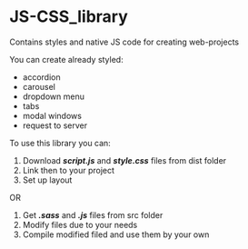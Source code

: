 # JS-CSS_library

Contains styles and native JS code for creating web-projects

You can create already styled:

- accordion
- carousel
- dropdown menu
- tabs
- modal windows
- request to server

To use this library you can:

1. Download ***script.js*** and ***style.css*** files from dist folder
2. Link then to your project
3. Set up layout

OR

1. Get ***.sass*** and ***.js*** files from src folder
2. Modify files due to your needs
3. Compile modified filed and use them by your own



